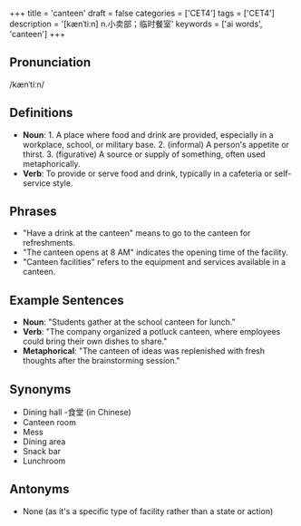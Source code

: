 +++
title = 'canteen'
draft = false
categories = ['CET4']
tags = ['CET4']
description = '[kænˈtiːn] n.小卖部；临时餐室'
keywords = ['ai words', 'canteen']
+++

## Pronunciation
/kænˈtiːn/

## Definitions
- **Noun**: 1. A place where food and drink are provided, especially in a workplace, school, or military base. 2. (informal) A person's appetite or thirst. 3. (figurative) A source or supply of something, often used metaphorically. 
- **Verb**: To provide or serve food and drink, typically in a cafeteria or self-service style.

## Phrases
- "Have a drink at the canteen" means to go to the canteen for refreshments.
- "The canteen opens at 8 AM" indicates the opening time of the facility.
- "Canteen facilities" refers to the equipment and services available in a canteen.

## Example Sentences
- **Noun**: "Students gather at the school canteen for lunch."
- **Verb**: "The company organized a potluck canteen, where employees could bring their own dishes to share."
- **Metaphorical**: "The canteen of ideas was replenished with fresh thoughts after the brainstorming session."

## Synonyms
- Dining hall
-食堂 (in Chinese)
- Canteen room
- Mess
- Dining area
- Snack bar
- Lunchroom

## Antonyms
- None (as it's a specific type of facility rather than a state or action)

